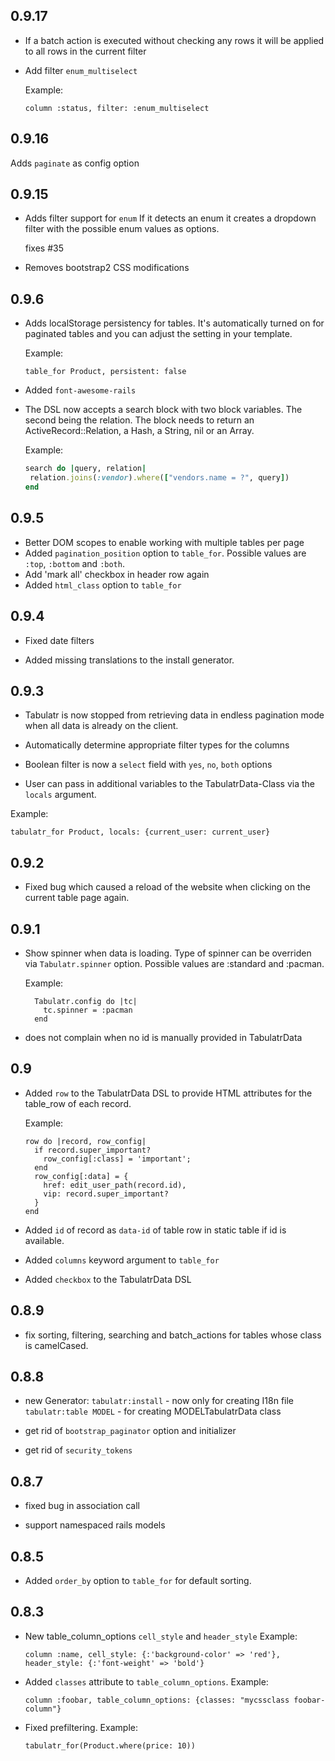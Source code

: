 ## 0.9.17
 * If a batch action is executed without checking any rows it
   will be applied to all rows in the current filter

 * Add filter `enum_multiselect`

   Example:
   ```
   column :status, filter: :enum_multiselect
   ```

## 0.9.16
   Adds `paginate` as config option

## 0.9.15
 * Adds filter support for `enum`
   If it detects an enum it creates a dropdown filter with the possible enum
   values as options.

   fixes #35

 * Removes bootstrap2 CSS modifications

## 0.9.6
 * Adds localStorage persistency for tables. It's automatically turned on for paginated
   tables and you can adjust the setting in your template.

   Example:
   ```
   table_for Product, persistent: false
   ```

 * Added `font-awesome-rails`

 * The DSL now accepts a search block with two block variables. The
   second being the relation. The block needs to return an ActiveRecord::Relation,
   a Hash, a String, nil or an Array.

   Example:
   ```ruby
   search do |query, relation|
    relation.joins(:vendor).where(["vendors.name = ?", query])
   end
   ```

## 0.9.5
 * Better DOM scopes to enable working with multiple tables per page
 * Added `pagination_position` option to `table_for`.
   Possible values are `:top`, `:bottom` and `:both`.
 * Add 'mark all' checkbox in header row again
 * Added `html_class` option to `table_for`

## 0.9.4

 * Fixed date filters

 * Added missing translations to the install generator.

## 0.9.3

 * Tabulatr is now stopped from retrieving data in endless pagination mode when all data
   is already on the client.

 * Automatically determine appropriate filter types for the columns

 * Boolean filter is now a `select` field with `yes`, `no`, `both` options

 * User can pass in additional variables to the TabulatrData-Class via the
   `locals` argument.

  Example:
  ```
  tabulatr_for Product, locals: {current_user: current_user}
  ```

## 0.9.2

* Fixed bug which caused a reload of the website when clicking on the current
  table page again.

## 0.9.1

* Show spinner when data is loading. Type of spinner can be overriden via
  `Tabulatr.spinner` option. Possible values are :standard and :pacman.

  Example:
  ```
    Tabulatr.config do |tc|
      tc.spinner = :pacman
    end
  ```

* does not complain when no id is manually provided in TabulatrData

## 0.9

* Added `row` to the TabulatrData DSL to provide HTML attributes for the
  table_row of each record.

  Example:
  ```
  row do |record, row_config|
    if record.super_important?
      row_config[:class] = 'important';
    end
    row_config[:data] = {
      href: edit_user_path(record.id),
      vip: record.super_important?
    }
  end
  ```

* Added `id` of record as `data-id` of table row in static table if
  id is available.

* Added `columns` keyword argument to `table_for`

* Added `checkbox` to the TabulatrData DSL

## 0.8.9

* fix sorting, filtering, searching and batch_actions for tables whose class
  is camelCased.

## 0.8.8

* new Generator:
  `tabulatr:install` - now only for creating I18n file
  `tabulatr:table MODEL` - for creating MODELTabulatrData class

* get rid of `bootstrap_paginator` option and initializer

* get rid of `security_tokens`

## 0.8.7

* fixed bug in association call

* support namespaced rails models

## 0.8.5

* Added `order_by` option to `table_for` for default sorting.

## 0.8.3

* New table_column_options `cell_style` and `header_style`
  Example:
  ```
  column :name, cell_style: {:'background-color' => 'red'}, header_style: {:'font-weight' => 'bold'}
  ```

* Added `classes` attribute to `table_column_options`.
  Example:
  ```
  column :foobar, table_column_options: {classes: "mycssclass foobar-column"}
  ```

* Fixed prefiltering.
  Example:
  ```
  tabulatr_for(Product.where(price: 10))
  ```
